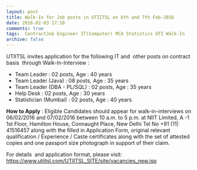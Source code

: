 ```yaml
---
layout: post
title: Walk-In for Job posts in UTIITSL on 6th and 7th Feb-2016   
date: 2016-02-03 17:10
comments: true
tags:  ContractJob Engineer IT(Computer) MCA Statistics UTI Walk-In 
archive: false
---
```

UTIITSL invites application for the following IT and  other posts on contract basis  through Walk-In-Interview : 

- Team Leader : 02 posts, Age : 40 years
- Team Leader (Java) : 08 posts, Age : 35 years
- Team Leader (DBA - PL/SQL) : 02 posts, Age : 35 years
- Help Desk : 02 posts, Age : 30 years
- Statistician (Mumbai) : 02 posts, Age : 40 years   

**How to Apply** : Eligible Candidates should appear for walk-in-interviews on 06/02/2016 and 07/02/2016 between 10 a.m. to 5 p.m. at NIIT Limited, A -1 1st Floor, Hamilton House, Connaught Place, New Delhi Tel No +91 (11) 41516457 along with the filled in Application Form, original relevant qualification / Experience / Caste certificates along with the set of attested copies and one passport size photograph in support of their claim.

For details  and application format, please visit: <https://www.utiitsl.com/UTIITSL_SITE/site/vacancies_new.jsp>
